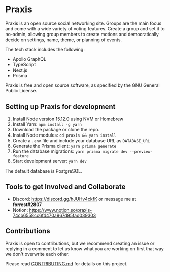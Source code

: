 # Praxis

Praxis is an open source social networking site. Groups are the main focus and come with a wide variety of voting features. Create a group and set it to no-admin, allowing group members to create motions and democratically decide on settings, name, theme, or planning of events.

The tech stack includes the following:

- Apollo GraphQL
- TypeScript
- Next.js
- Prisma

Praxis is free and open source software, as specified by the GNU General Public License.

## Setting up Praxis for development

1. Install Node version 15.12.0 using NVM or Homebrew
2. Install Yarn: `npm install -g yarn`
3. Download the package or clone the repo.
4. Install Node modules: `cd praxis && yarn install`
5. Create a `.env` file and include your database URL as `DATABASE_URL`
6. Generate the Prisma client: `yarn prisma generate`
7. Run the database migrations: `yarn prisma migrate dev --preview-feature`
8. Start development server: `yarn dev`

The default database is PostgreSQL.

## Tools to get Involved and Collaborate

- Discord: https://discord.gg/hJUHv4ckfK or message me at **forrest#2807**
- Notion: https://www.notion.so/praxis-74cb6558cc6f4470a967d95fad039303

## Contributions

Praxis is open to contributions, but we recommend creating an issue or replying in a comment to let us know what you are working on first that way we don't overwrite each other.

Please read [CONTRIBUTING.md](https://github.com/forrestwilkins/praxis/blob/main/CONTRIBUTING.md) for details on this project.
